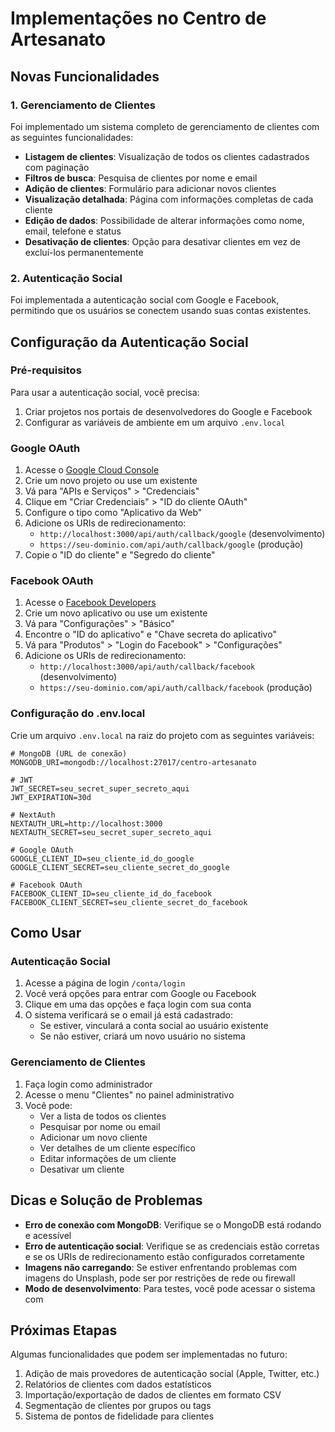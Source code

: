 # Implementações no Centro de Artesanato

## Novas Funcionalidades

### 1. Gerenciamento de Clientes

Foi implementado um sistema completo de gerenciamento de clientes com as seguintes funcionalidades:

- **Listagem de clientes**: Visualização de todos os clientes cadastrados com paginação
- **Filtros de busca**: Pesquisa de clientes por nome e email
- **Adição de clientes**: Formulário para adicionar novos clientes
- **Visualização detalhada**: Página com informações completas de cada cliente
- **Edição de dados**: Possibilidade de alterar informações como nome, email, telefone e status
- **Desativação de clientes**: Opção para desativar clientes em vez de excluí-los permanentemente

### 2. Autenticação Social

Foi implementada a autenticação social com Google e Facebook, permitindo que os usuários se conectem usando suas contas existentes.

## Configuração da Autenticação Social

### Pré-requisitos

Para usar a autenticação social, você precisa:

1. Criar projetos nos portais de desenvolvedores do Google e Facebook
2. Configurar as variáveis de ambiente em um arquivo `.env.local`

### Google OAuth

1. Acesse o [Google Cloud Console](https://console.cloud.google.com/)
2. Crie um novo projeto ou use um existente
3. Vá para "APIs e Serviços" > "Credenciais"
4. Clique em "Criar Credenciais" > "ID do cliente OAuth"
5. Configure o tipo como "Aplicativo da Web"
6. Adicione os URIs de redirecionamento:
   - `http://localhost:3000/api/auth/callback/google` (desenvolvimento)
   - `https://seu-dominio.com/api/auth/callback/google` (produção)
7. Copie o "ID do cliente" e "Segredo do cliente"

### Facebook OAuth

1. Acesse o [Facebook Developers](https://developers.facebook.com/)
2. Crie um novo aplicativo ou use um existente
3. Vá para "Configurações" > "Básico"
4. Encontre o "ID do aplicativo" e "Chave secreta do aplicativo"
5. Vá para "Produtos" > "Login do Facebook" > "Configurações"
6. Adicione os URIs de redirecionamento:
   - `http://localhost:3000/api/auth/callback/facebook` (desenvolvimento)
   - `https://seu-dominio.com/api/auth/callback/facebook` (produção)

### Configuração do .env.local

Crie um arquivo `.env.local` na raiz do projeto com as seguintes variáveis:

```
# MongoDB (URL de conexão)
MONGODB_URI=mongodb://localhost:27017/centro-artesanato

# JWT
JWT_SECRET=seu_secret_super_secreto_aqui
JWT_EXPIRATION=30d

# NextAuth
NEXTAUTH_URL=http://localhost:3000
NEXTAUTH_SECRET=seu_secret_super_secreto_aqui

# Google OAuth
GOOGLE_CLIENT_ID=seu_cliente_id_do_google
GOOGLE_CLIENT_SECRET=seu_cliente_secret_do_google

# Facebook OAuth
FACEBOOK_CLIENT_ID=seu_cliente_id_do_facebook
FACEBOOK_CLIENT_SECRET=seu_cliente_secret_do_facebook
```

## Como Usar

### Autenticação Social

1. Acesse a página de login `/conta/login`
2. Você verá opções para entrar com Google ou Facebook
3. Clique em uma das opções e faça login com sua conta
4. O sistema verificará se o email já está cadastrado:
   - Se estiver, vinculará a conta social ao usuário existente
   - Se não estiver, criará um novo usuário no sistema

### Gerenciamento de Clientes

1. Faça login como administrador
2. Acesse o menu "Clientes" no painel administrativo
3. Você pode:
   - Ver a lista de todos os clientes
   - Pesquisar por nome ou email
   - Adicionar um novo cliente
   - Ver detalhes de um cliente específico
   - Editar informações de um cliente
   - Desativar um cliente

## Dicas e Solução de Problemas

- **Erro de conexão com MongoDB**: Verifique se o MongoDB está rodando e acessível
- **Erro de autenticação social**: Verifique se as credenciais estão corretas e se os URIs de redirecionamento estão configurados corretamente
- **Imagens não carregando**: Se estiver enfrentando problemas com imagens do Unsplash, pode ser por restrições de rede ou firewall
- **Modo de desenvolvimento**: Para testes, você pode acessar o sistema com 

## Próximas Etapas

Algumas funcionalidades que podem ser implementadas no futuro:

1. Adição de mais provedores de autenticação social (Apple, Twitter, etc.)
2. Relatórios de clientes com dados estatísticos
3. Importação/exportação de dados de clientes em formato CSV
4. Segmentação de clientes por grupos ou tags
5. Sistema de pontos de fidelidade para clientes 